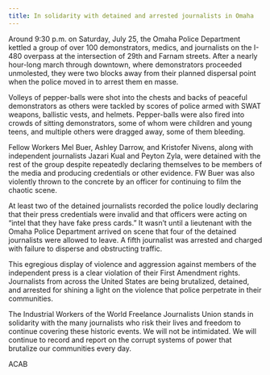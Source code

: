 ```yaml
---
title: In solidarity with detained and arrested journalists in Omaha
---
```

Around 9:30 p.m. on Saturday, July 25, the Omaha Police Department kettled a group of over 100 demonstrators, medics, and journalists on the I-480 overpass at the intersection of 29th and Farnam streets. After a nearly hour-long march through downtown, where demonstrators proceeded unmolested, they were two blocks away from their planned dispersal point when the police moved in to arrest them en masse.

Volleys of pepper-balls were shot into the chests and backs of peaceful demonstrators as others were tackled by scores of police armed with SWAT weapons, ballistic vests, and helmets. Pepper-balls were also fired into crowds of sitting demonstrators, some of whom were children and young teens, and multiple others were dragged away, some of them bleeding.

Fellow Workers Mel Buer, Ashley Darrow, and Kristofer Nivens, along with independent journalists Jazari Kual and Peyton Zyla, were detained with the rest of the group despite repeatedly declaring themselves to be members of the media and producing credentials or other evidence. FW Buer was also violently thrown to the concrete by an officer for continuing to film the chaotic scene.

At least two of the detained journalists recorded the police loudly declaring that their press credentials were invalid and that officers were acting on “intel that they have fake press cards.” It wasn’t until a lieutenant with the Omaha Police Department arrived on scene that four of the detained journalists were allowed to leave. A fifth journalist was arrested and charged with failure to disperse and obstructing traffic.

This egregious display of violence and aggression against members of the independent press is a clear violation of their First Amendment rights. Journalists from across the United States are being brutalized, detained, and arrested for shining a light on the violence that police perpetrate in their communities.

The Industrial Workers of the World Freelance Journalists Union stands in solidarity with the many journalists who risk their lives and freedom to continue covering these historic events. We will not be intimidated. We will continue to record and report on the corrupt systems of power that brutalize our communities every day.

ACAB
